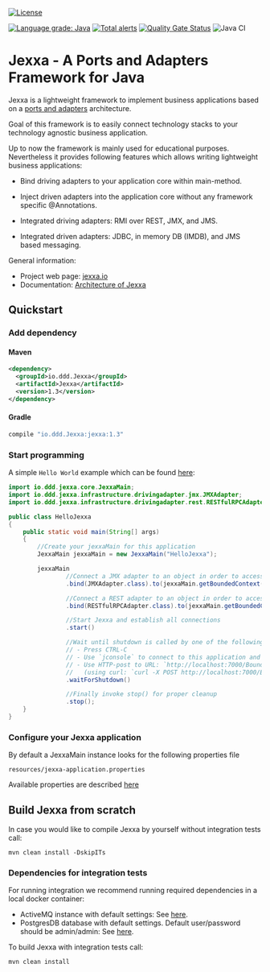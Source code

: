 [![License](https://img.shields.io/badge/License-Apache%202.0-blue.svg)](https://opensource.org/licenses/Apache-2.0)

[![Language grade: Java](https://img.shields.io/lgtm/grade/java/g/repplix/Jexxa.svg?logo=lgtm&logoWidth=18)](https://lgtm.com/projects/g/repplix/Jexxa/context:java)
 [![Total alerts](https://img.shields.io/lgtm/alerts/g/repplix/Jexxa.svg?logo=lgtm&logoWidth=18)](https://lgtm.com/projects/g/repplix/Jexxa/alerts/) [![Quality Gate Status](https://sonarcloud.io/api/project_badges/measure?project=repplix_Jexxa&metric=alert_status)](https://sonarcloud.io/dashboard?id=repplix_Jexxa)
 ![Java CI](https://github.com/repplix/Jexxa/workflows/Java%20CI/badge.svg)

# Jexxa - A Ports and Adapters Framework for Java 

Jexxa is a lightweight framework to implement business applications based on a [ports and adapters](https://www.thinktocode.com/2018/07/19/ports-and-adapters-architecture/) architecture. 

Goal of this framework is to easily connect technology stacks to your technology agnostic business application. 

Up to now the framework is mainly used for educational purposes. Nevertheless it provides following features which allows writing lightweight business applications:
 
* Bind driving adapters to your application core within main-method.  

* Inject driven adapters into the application core without any framework specific @Annotations. 

* Integrated driving adapters: RMI over REST, JMX, and JMS. 

* Integrated driven adapters: JDBC, in memory DB (IMDB), and JMS based messaging. 

General information: 
* Project web page: [jexxa.io](https://www.jexxa.io)  
* Documentation: [Architecture of Jexxa](https://github.com/repplix/Jexxa/blob/master/doc/jexxa.adoc) 

## Quickstart

### Add dependency

#### Maven

```xml
<dependency>
  <groupId>io.ddd.Jexxa</groupId>
  <artifactId>Jexxa</artifactId>
  <version>1.3</version>
</dependency> 
```

#### Gradle

```groovy
compile "io.ddd.Jexxa:jexxa:1.3"
``` 

### Start programming 

A simple ``Hello World`` example which can be found [here](https://github.com/repplix/Jexxa/blob/master/src/test/java/io/ddd/jexxa/application/HelloJexxa.java):  

```java     
import io.ddd.jexxa.core.JexxaMain;
import io.ddd.jexxa.infrastructure.drivingadapter.jmx.JMXAdapter;
import io.ddd.jexxa.infrastructure.drivingadapter.rest.RESTfulRPCAdapter;

public class HelloJexxa
{
    public static void main(String[] args)
    {
        //Create your jexxaMain for this application
        JexxaMain jexxaMain = new JexxaMain("HelloJexxa");

        jexxaMain
                //Connect a JMX adapter to an object in order to access its public methods via `jconsole`
                .bind(JMXAdapter.class).to(jexxaMain.getBoundedContext())

                //Connect a REST adapter to an object in order to access its public methods via RMI over REST
                .bind(RESTfulRPCAdapter.class).to(jexxaMain.getBoundedContext())

                //Start Jexxa and establish all connections
                .start()

                //Wait until shutdown is called by one of the following options:
                // - Press CTRL-C
                // - Use `jconsole` to connect to this application and invoke method shutdown 
                // - Use HTTP-post to URL: `http://localhost:7000/BoundedContext/shutdown`
                //   (using curl: `curl -X POST http://localhost:7000/BoundedContext/shutdown`)
                .waitForShutdown()

                //Finally invoke stop() for proper cleanup
                .stop();
    }
}
```
### Configure your Jexxa application  
By default a JexxaMain instance looks for the following properties file
```maven
resources/jexxa-application.properties
```                                   

Available properties are described [here](https://github.com/repplix/Jexxa/blob/master/src/main/resources/jexxa-application.properties)

## Build Jexxa from scratch

In case you would like to compile Jexxa by yourself without integration tests call: 

```maven
mvn clean install -DskipITs
```  

### Dependencies for integration tests 
For running integration we recommend running required dependencies in a local docker container:
* ActiveMQ instance with default settings: See [here](https://hub.docker.com/r/rmohr/activemq/).   
* PostgresDB database with default settings. Default user/password should be admin/admin: See [here](https://hub.docker.com/_/postgres).   
  
To build Jexxa with integration tests call: 
```maven
mvn clean install 
```  
